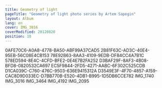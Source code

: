```yaml
---
title: Geometry of light
pageTitle: "Geometry of light photo series by Artem Sapegin"
layout: Album
lang: en
cover: IMG_3016
coverModified: 20120820
position: 10
---
```


0AFE70C6-A0A8-4778-BA50-ABF99A37CAD5
2B81F63C-AD3C-40E4-95EB-56C08E4CB153
78E92B63-8AA3-4109-9EDB-DF84CC4A7B1C
578ED594-8E4C-4CFD-BFE2-0E4E7B2FA252
D3BAF29F-8AF3-4B08-BFD8-0820532CA697
EC5F9844-2FD5-4271-AABC-6F302C525CDB
D1CA039C-C760-476C-9503-636E9415312A
D3549E3F-4F70-4857-A159-CAC8D9D033EC-D7BB770B-E520-4DB1-B995-1D5DB6CCE782
IMG_1740
IMG_3016
IMG_3464
IMG_4192
IMG_2095
